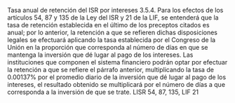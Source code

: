 Tasa anual de retención del ISR por intereses
3.5.4. Para los efectos de los artículos 54, 87 y 135 de la Ley del ISR y 21 de la LIF, se entenderá
que la tasa de retención establecida en el último de los preceptos citados es anual; por lo
anterior, la retención a que se refieren dichas disposiciones legales se efectuará aplicando
la tasa establecida por el Congreso de la Unión en la proporción que corresponda al número
de días en que se mantenga la inversión que dé lugar al pago de los intereses.
Las instituciones que componen el sistema financiero podrán optar por efectuar la retención
a que se refiere el párrafo anterior, multiplicando la tasa de 0.00137% por el promedio diario
de la inversión que dé lugar al pago de los intereses, el resultado obtenido se multiplicará
por el número de días a que corresponda a la inversión de que se trate.
LISR 54, 87, 135, LIF 21